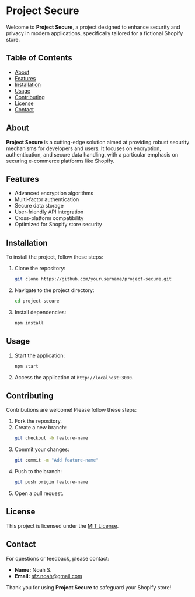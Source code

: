 # Project Secure

Welcome to **Project Secure**, a project designed to enhance security and privacy in modern applications, specifically tailored for a fictional Shopify store.

## Table of Contents
- [About](#about)
- [Features](#features)
- [Installation](#installation)
- [Usage](#usage)
- [Contributing](#contributing)
- [License](#license)
- [Contact](#contact)

## About
**Project Secure** is a cutting-edge solution aimed at providing robust security mechanisms for developers and users. It focuses on encryption, authentication, and secure data handling, with a particular emphasis on securing e-commerce platforms like Shopify.

## Features
- Advanced encryption algorithms
- Multi-factor authentication
- Secure data storage
- User-friendly API integration
- Cross-platform compatibility
- Optimized for Shopify store security

## Installation
To install the project, follow these steps:

1. Clone the repository:
    ```bash
    git clone https://github.com/yourusername/project-secure.git
    ```
2. Navigate to the project directory:
    ```bash
    cd project-secure
    ```
3. Install dependencies:
    ```bash
    npm install
    ```

## Usage
1. Start the application:
    ```bash
    npm start
    ```
2. Access the application at `http://localhost:3000`.


## Contributing
Contributions are welcome! Please follow these steps:

1. Fork the repository.
2. Create a new branch:
    ```bash
    git checkout -b feature-name
    ```
3. Commit your changes:
    ```bash
    git commit -m "Add feature-name"
    ```
4. Push to the branch:
    ```bash
    git push origin feature-name
    ```
5. Open a pull request.

## License
This project is licensed under the [MIT License](LICENSE).

## Contact
For questions or feedback, please contact:
- **Name:** Noah S.
- **Email:** sfz.noah@gmail.com

Thank you for using **Project Secure** to safeguard your Shopify store!